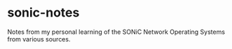 # sonic-notes
Notes from my personal learning of the SONiC Network Operating Systems from various sources.
